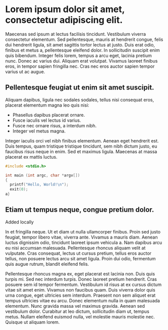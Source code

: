 # Lorem ipsum dolor sit amet, consectetur adipiscing elit. #

Maecenas sed ipsum at lectus facilisis tincidunt. Vestibulum viverra
consectetur elementum. Sed pellentesque, mauris at hendrerit congue, felis dui
hendrerit ligula, sit amet sagittis tortor lectus at justo. Duis erat odio,
finibus et metus a, pellentesque eleifend dolor. In sollicitudin suscipit enim
quis bibendum.  Integer felis lorem, tempus a arcu eget, lacinia pretium nunc.
Donec ac varius dui. Aliquam erat volutpat. Vivamus laoreet finibus eros, in
tempor sapien fringilla nec. Cras nec eros auctor sapien tempor varius ut ac
augue.

## Pellentesque feugiat ut enim sit amet suscipit. ##

Aliquam dapibus, ligula nec sodales sodales, tellus nisi consequat eros,
placerat elementum magna leo quis nisi:

  * Phasellus dapibus placerat ornare.
  * Fusce iaculis vel lectus id varius.
  * Fusce nec ornare risus, a interdum nibh.
  * Integer vel metus magna.

Integer iaculis orci vel nibh finibus elementum. Aenean eget hendrerit est. Duis
tempus, quam tristique tristique tincidunt, sem nibh dictum justo, eu faucibus
risus neque in enim. Sed et maximus ligula. Maecenas at massa placerat ex
mattis luctus.

```C
#include <stdio.h>

int main (int argc, char *argv[])
{
  printf("Hello, World!\n");
  exit(0);
a}
```

## Etiam ut tempus neque, congue pretium dolor. ##

Added locally

In et fringilla neque. Ut et diam
ut nulla ullamcorper finibus. Proin sed justo feugiat, tempor libero vitae,
viverra ante. Vivamus a mauris diam. Aenean luctus dignissim odio, tincidunt
laoreet ipsum vehicula a. Nam dapibus arcu eu nisi accumsan malesuada.
Pellentesque rhoncus aliquam velit at vulputate. Cras consequat, lectus ut
cursus pretium, tellus eros auctor tellus, non posuere lectus arcu sit amet
ligula. Proin dui odio, fermentum quis augue rutrum, blandit eleifend felis.

Pellentesque rhoncus magna ex, eget placerat est lacinia non. Duis quis turpis
mi. Sed nec interdum turpis. Donec laoreet pretium hendrerit. Cras posuere sem
id tempor fermentum. Vestibulum id risus at ex cursus dictum vitae sit amet
enim. Vivamus non faucibus quam. Duis viverra dolor quis urna congue, eget
ultricies sem interdum. Praesent non sem aliquet erat tempus ultricies vitae eu
arcu. Donec elementum nulla in quam malesuada elementum. Nunc gravida massa vel
maximus gravida. Aenean sed vestibulum dolor. Curabitur at leo dictum,
sollicitudin diam ut, tempus metus. Nullam eleifend euismod nulla, vel molestie
mauris molestie nec. Quisque ut aliquam lorem.

